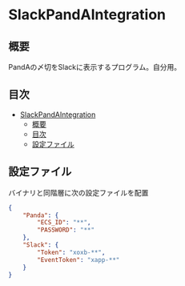# SlackPandAIntegration
## 概要
PandAの〆切をSlackに表示するプログラム。自分用。

## 目次
<!-- TOC -->

- [SlackPandAIntegration](#slackpandaintegration)
    - [概要](#概要)
    - [目次](#目次)
    - [設定ファイル](#設定ファイル)

<!-- /TOC -->


## 設定ファイル
バイナリと同階層に次の設定ファイルを配置

```json
{
    "Panda": {
        "ECS_ID": "**",
        "PASSWORD": "**"
    },
    "Slack": {
        "Token": "xoxb-**",
        "EventToken": "xapp-**"
    }
}
```